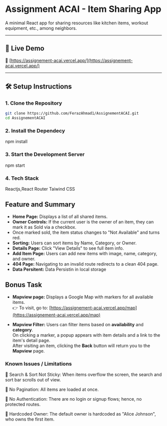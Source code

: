# Assignment ACAI - Item Sharing App

A minimal React app for sharing resources like kitchen items, workout equipment, etc., among neighbors.

---

## 🚀 Live Demo

🔗 [https://assignement-acai.vercel.app/](https://assignement-acai.vercel.app/)

---

## 🛠️ Setup Instructions

### 1. Clone the Repository

```bash
git clone https://github.com/FerazAhmad1/AssignementACAI.git
cd AssignementACAI
```

### 2. Install the Dependecy

npm install

### 3. Start the Development Server

npm start

### 4. Tech Stack

Reactjs,React Router
Taiwind CSS

## Feature and Summary

- **Home Page:** Displays a list of all shared items.
- **Owner Controls:** If the current user is the owner of an item, they can mark it as Sold via a checkbox.
- Once marked sold, the item status changes to "Not Available" and turns red.
- **Sorting:** Users can sort items by Name, Category, or Owner.
- **Details Page:** Click "View Details" to see full item info.
- **Add Item Page:** Users can add new items with image, name, category, and owner.
- **404 Page:** Navigating to an invalid route redirects to a clean 404 page.
- **Data Persitent:** Data Persistin in local storage

## Bonus Task

- **Mapview page:** Displays a Google Map with markers for all available items.  
  👉 To visit, go to: [https://assignement-acai.vercel.app/map](https://assignement-acai.vercel.app/map)

- **Mapview Filter:** Users can filter items based on **availability** and **category**.  
  On clicking a marker, a popup appears with item details and a link to the item's detail page.  
  After visiting an item, clicking the **Back** button will return you to the **Mapview** page.


### Known Issues / Limitations

🔄 Search & Sort Not Sticky: When items overflow the screen, the search and sort bar scrolls out of view.

📃 No Pagination: All items are loaded at once.

🔐 No Authentication: There are no login or signup flows; hence, no protected routes.

👤 Hardcoded Owner: The default owner is hardcoded as "Alice Johnson", who owns the first item.

